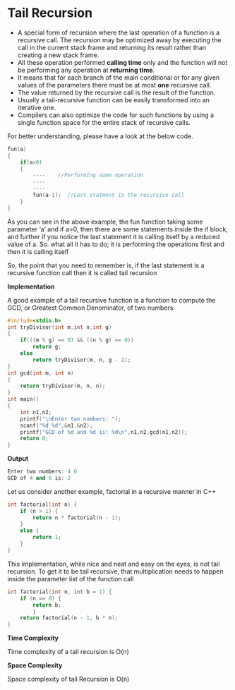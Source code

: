 # Tail Recursion

* A special form of recursion where the last operation of a function is a recursive call. The recursion may be optimized away by executing the call in the current stack frame and returning its result rather than creating a new stack frame.
* All these operation performed **calling time** only and the function will not be performing any operation at **returning time**.
* It means that for each branch of the main conditional or for any given values of the parameters there must be at most **one** recursive call.
* The value returned by the recursive call is the result of the function.
* Usually a tail-recursive function can be easily transformed into an iterative one.
* Compilers can also optimize the code for such functions by using a single function space for the entire stack of recursive calls.

For better understanding, please have a look at the below code.
```cpp
fun(a)  
{
    if(a>0)
    {
        ----    //Performing some operation
        ----
        ----
        fun(a-1);  //Last statment is the recursive call
    }
}
```
As you can see in the above example, the fun function taking some parameter ‘a’ and if a>0, then there are some statements inside the if block, and further if you notice the last statement it is calling itself by a reduced value of a. So. what all it has to do; it is performing the operations first and then it is calling itself

So, the point that you need to remember is, if the last statement is a recursive function call then it is called tail recursion

**Implementation**

A good example of a tail recursive function is a function to compute the GCD, or Greatest Common Denominator, of two numbers:

```cpp
#include<stdio.h>
int tryDivisor(int m,int n,int g) 
{
    if(((m % g) == 0) && ((n % g) == 0))
        return g;
    else
        return tryDivisor(m, n, g - 1);
}
int gcd(int m, int n)
{
    return tryDivisor(m, n, n);
}
int main()
{
    int n1,n2;
    printf("\nEnter two numbers: ");
    scanf("%d %d",&n1,&n2);
    printf("GCD of %d and %d is: %d\n",n1,n2,gcd(n1,n2));
    return 0;
}
```
**Output**

```cpp
Enter two numbers: 4 6
GCD of 4 and 6 is: 2
```

Let us consider another example, factorial in a recursive manner in C++
```cpp
int factorial(int n) {
    if (n > 1) {
        return n * factorial(n - 1);
    }
    else {
        return 1;
    }
}
```

This implementation, while nice and neat and easy on the eyes, is not tail recursion. To get it to be tail recursive, that multiplication needs to happen inside the parameter list of the function call 
```cpp
int factorial(int n, int b = 1) {
    if (n == 0) {
        return b;
        }
    return factorial(n - 1, b * n);
}
```
**Time Complexity**

 Time complexity of a tail recursion is O(n) 

 **Space Complexity**

 Space complexity of tail Recursion  is O(n)


